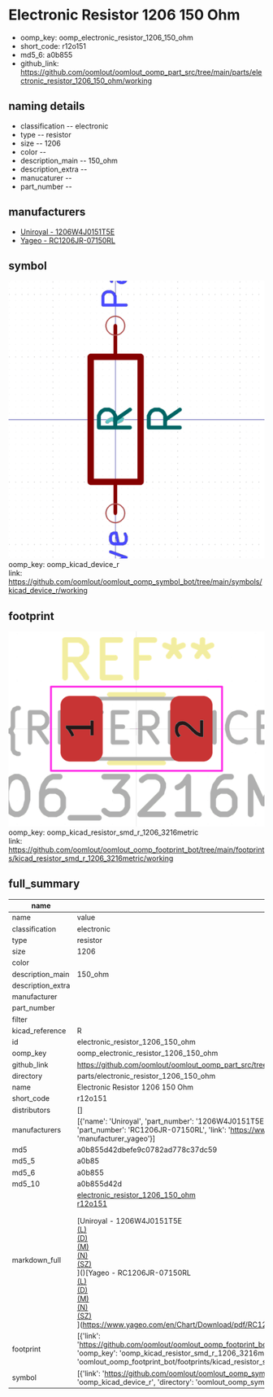 # Electronic Resistor 1206 150 Ohm

  
* oomp_key: oomp_electronic_resistor_1206_150_ohm 
* short_code: r12o151
* md5_6: a0b855  
* github_link: https://github.com/oomlout/oomlout_oomp_part_src/tree/main/parts/electronic_resistor_1206_150_ohm/working  
## naming details
* classification -- electronic
* type -- resistor
* size -- 1206
* color -- 
* description_main -- 150_ohm
* description_extra -- 
* manucaturer -- 
* part_number -- 


## manufacturers
* [Uniroyal - 1206W4J0151T5E]()  
* [Yageo - RC1206JR-07150RL](https://www.yageo.com/en/Chart/Download/pdf/RC1206JR-07150RL)  

## symbol

![](symbol/0/working/working_600.png)  
oomp_key: oomp_kicad_device_r  
link: https://github.com/oomlout/oomlout_oomp_symbol_bot/tree/main/symbols/kicad_device_r/working  

## footprint

![](footprint/0/working/working_600.png)  
oomp_key: oomp_kicad_resistor_smd_r_1206_3216metric  
link: https://github.com/oomlout/oomlout_oomp_footprint_bot/tree/main/footprints/kicad_resistor_smd_r_1206_3216metric/working  

## full_summary
| name | value | 
| --- | --- | 
| name | value | 
| classification | electronic | 
| type | resistor | 
| size | 1206 | 
| color |  | 
| description_main | 150_ohm | 
| description_extra |  | 
| manufacturer |  | 
| part_number |  | 
| filter |  | 
| kicad_reference | R | 
| id | electronic_resistor_1206_150_ohm | 
| oomp_key | oomp_electronic_resistor_1206_150_ohm | 
| github_link | https://github.com/oomlout/oomlout_oomp_part_src/tree/main/parts/electronic_resistor_1206_150_ohm/working | 
| directory | parts/electronic_resistor_1206_150_ohm | 
| name | Electronic Resistor 1206 150 Ohm | 
| short_code | r12o151 | 
| distributors | [] | 
| manufacturers | [{'name': 'Uniroyal', 'part_number': '1206W4J0151T5E', 'link': '', 'id': 'manufacturer_uniroyal'}, {'name': 'Yageo', 'part_number': 'RC1206JR-07150RL', 'link': 'https://www.yageo.com/en/Chart/Download/pdf/RC1206JR-07150RL', 'id': 'manufacturer_yageo'}] | 
| md5 | a0b855d42dbefe9c0782ad778c37dc59 | 
| md5_5 | a0b85 | 
| md5_6 | a0b855 | 
| md5_10 | a0b855d42d | 
| markdown_full | [electronic_resistor_1206_150_ohm](https://github.com/oomlout/oomlout_oomp_part_src/tree/main/parts/electronic_resistor_1206_150_ohm/working)<br>[r12o151](https://github.com/oomlout/oomlout_oomp_part_src/tree/main/parts/electronic_resistor_1206_150_ohm/working)<br><br>[Uniroyal - 1206W4J0151T5E<br>[(L)<br>](https://www.lcsc.com/search?q=1206W4J0151T5E)[(D)<br>](https://www.digikey.com/en/products?,keywords=1206W4J0151T5E)[(M)<br>](https://www.mouser.com/Search/Refine?Keyword=1206W4J0151T5E)[(N)<br>](https://www.newark.com/search?st=1206W4J0151T5E)[(SZ)<br>](https://so.szlcsc.com/global.html?k=1206W4J0151T5E)]()[Yageo - RC1206JR-07150RL<br>[(L)<br>](https://www.lcsc.com/search?q=RC1206JR-07150RL)[(D)<br>](https://www.digikey.com/en/products?,keywords=RC1206JR-07150RL)[(M)<br>](https://www.mouser.com/Search/Refine?Keyword=RC1206JR-07150RL)[(N)<br>](https://www.newark.com/search?st=RC1206JR-07150RL)[(SZ)<br>](https://so.szlcsc.com/global.html?k=RC1206JR-07150RL)](https://www.yageo.com/en/Chart/Download/pdf/RC1206JR-07150RL) | 
| footprint | [{'link': 'https://github.com/oomlout/oomlout_oomp_footprint_bot/tree/main/foootprntss/kicad_resistor_smd_r_1206_3216metric', 'oomp_key': 'oomp_kicad_resistor_smd_r_1206_3216metric', 'directory': 'oomlout_oomp_footprint_bot/footprints/kicad_resistor_smd_r_1206_3216metric//working/working.kicad_mod'}] | 
| symbol | [{'link': 'https://github.com/oomlout/oomlout_oomp_symbol_bot/tree/main/symbols/kicad_device_r', 'oomp_key': 'oomp_kicad_device_r', 'directory': 'oomlout_oomp_symbol_bot/symbols/kicad_device_r//working/working.kicad_sym'}] | 
